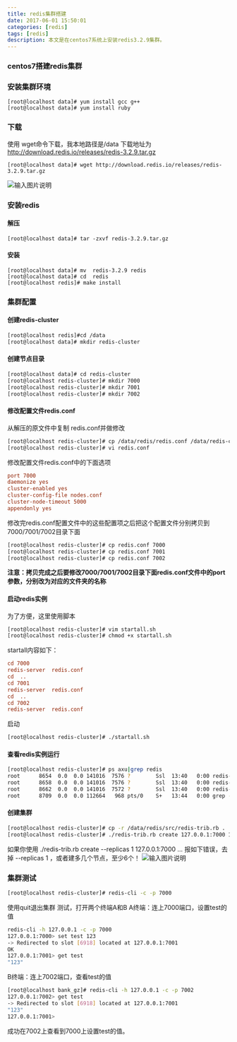```yaml
---
title: redis集群搭建
date: 2017-06-01 15:50:01
categories: [redis]
tags: [redis]
description: 本文是在centos7系统上安装redis3.2.9集群。
---
```

### centos7搭建redis集群
### 安装集群环境
```shell
[root@localhost data]# yum install gcc g++  
[root@localhost data]# yum install ruby 
```

### 下载 
使用 wget命令下载，我本地路径是/data
下载地址为 http://download.redis.io/releases/redis-3.2.9.tar.gz  
``` shell
[root@localhost data]# wget http://download.redis.io/releases/redis-3.2.9.tar.gz
```
![输入图片说明](https://static.oschina.net/uploads/img/201705/27143910_Ls2f.png "在这里输入图片标题")

### 安装redis
#### 解压 
``` shell
[root@localhost data]# tar -zxvf redis-3.2.9.tar.gz
```
#### 安装
```shell
[root@localhost data]# mv  redis-3.2.9 redis
[root@localhost data]# cd  redis
[root@localhost redis]# make install
```
### 集群配置
#### 创建redis-cluster
```bash
[root@localhost redis]#cd /data
[root@localhost data]# mkdir redis-cluster
```
#### 创建节点目录
```bash
[root@localhost data]# cd redis-cluster
[root@localhost redis-cluster]# mkdir 7000
[root@localhost redis-cluster]# mkdir 7001
[root@localhost redis-cluster]# mkdir 7002
```
#### 修改配置文件redis.conf
从解压的原文件中复制 redis.conf并做修改
```bash
[root@localhost redis-cluster]# cp /data/redis/redis.conf /data/redis-cluster/
[root@localhost redis-cluster]# vi redis.conf 
```
修改配置文件redis.conf中的下面选项
```conf
port 7000
daemonize yes
cluster-enabled yes
cluster-config-file nodes.conf 
cluster-node-timeout 5000
appendonly yes
```
修改完redis.conf配置文件中的这些配置项之后把这个配置文件分别拷贝到7000/7001/7002目录下面
```bash
[root@localhost redis-cluster]# cp redis.conf 7000
[root@localhost redis-cluster]# cp redis.conf 7001
[root@localhost redis-cluster]# cp redis.conf 7002
```
 **注意：拷贝完成之后要修改7000/7001/7002目录下面redis.conf文件中的port参数，分别改为对应的文件夹的名称**

#### 启动redis实例
为了方便，这里使用脚本
```bash
[root@localhost redis-cluster]# vim startall.sh
[root@localhost redis-cluster]# chmod +x startall.sh 
```
startall内容如下：
```conf
cd 7000  
redis-server  redis.conf  
cd  ..  
cd 7001  
redis-server  redis.conf  
cd  ..  
cd 7002 
redis-server  redis.conf 
```
启动
```bash
[root@localhost redis-cluster]# ./startall.sh
```
#### 查看redis实例运行
```bash
[root@localhost redis-cluster]# ps axu|grep redis
root      8654  0.0  0.0 141016  7576 ?        Ssl  13:40   0:00 redis-server 0.0.0.0:7000 [cluster]
root      8658  0.0  0.0 141016  7576 ?        Ssl  13:40   0:00 redis-server 0.0.0.0:7001 [cluster]
root      8662  0.0  0.0 141016  7572 ?        Ssl  13:40   0:00 redis-server 0.0.0.0:7002 [cluster]
root      8709  0.0  0.0 112664   968 pts/0    S+   13:44   0:00 grep --color=auto redis
```
#### 创建集群
```bash
[root@localhost redis-cluster]# cp -r /data/redis/src/redis-trib.rb .
[root@localhost redis-cluster]# ./redis-trib.rb create 127.0.0.1:7000 127.0.0.1:7001 127.0.0.1:7002
```
如果你使用  ./redis-trib.rb create --replicas 1 127.0.0.1:7000 ...
报如下错误，去掉  --replicas 1 ，或者建多几个节点，至少6个！ 
![输入图片说明](https://static.oschina.net/uploads/img/201705/31135254_CFJB.png "在这里输入图片标题")

### 集群测试
```bash
[root@localhost redis-cluster]# redis-cli -c -p 7000
```
使用quit退出集群
测试，打开两个终端A和B 
A终端：连上7000端口，设置test的值
```bash
redis-cli -h 127.0.0.1 -c -p 7000
127.0.0.1:7000> set test 123
-> Redirected to slot [6918] located at 127.0.0.1:7001
OK
127.0.0.1:7001> get test 
"123"
```
B终端：连上7002端口，查看test的值
```bash
[root@localhost bank_gz]# redis-cli -h 127.0.0.1 -c -p 7002
127.0.0.1:7002> get test
-> Redirected to slot [6918] located at 127.0.0.1:7001
"123"
127.0.0.1:7001> 
```
成功在7002上查看到7000上设置test的值。